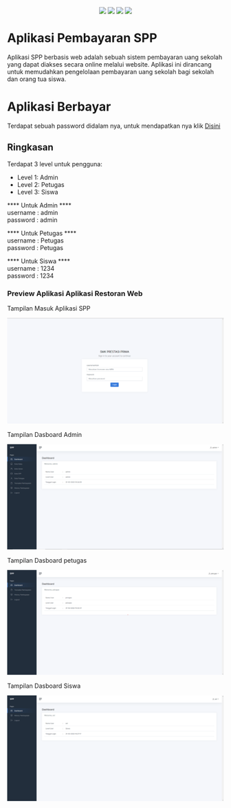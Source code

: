<p align="center">
<img align="center" src="http://ForTheBadge.com/images/badges/built-with-love.svg"> <img align="center" src="http://ForTheBadge.com/images/badges/uses-html.svg"> <img align="center" src="http://ForTheBadge.com/images/badges/makes-people-smile.svg"> <img align="center" src="http://ForTheBadge.com/images/badges/built-by-developers.svg">
</p>

# Aplikasi Pembayaran SPP
Aplikasi SPP berbasis web adalah sebuah sistem pembayaran uang sekolah yang dapat diakses secara online melalui website. Aplikasi ini dirancang untuk memudahkan pengelolaan pembayaran uang sekolah bagi sekolah dan orang tua siswa.

# Aplikasi Berbayar
Terdapat sebuah password didalam nya, untuk mendapatkan nya klik <a href="https://github.com/MuhamadRifqiAshari" target="_blank"
          class="animate__animated animate__bounceInLeft">Disini</a>

 
## Ringkasan

Terdapat 3 level untuk pengguna:
- Level 1: Admin
- Level 2: Petugas
- Level 3: Siswa


**** Untuk Admin ****<br/>
username : admin <br/>
password : admin

**** Untuk Petugas ****<br/>
username : Petugas <br/>
password : Petugas

**** Untuk Siswa ****<br/>
username : 1234 <br/>
password : 1234


<h3>Preview Aplikasi Aplikasi Restoran Web</h3>
<p>Tampilan Masuk Aplikasi SPP</p>
<img src="https://raw.githubusercontent.com/MuhamadRifqiAshari/Aplikasi_SPP_Berbasis_Web/main/Dokumentasi/Tampilan%20Masuk%20Aplikasi.png">

<p>Tampilan Dasboard Admin</p>
<img src="https://raw.githubusercontent.com/MuhamadRifqiAshari/Aplikasi_SPP_Berbasis_Web/main/Dokumentasi/Tampilan%20Dasboard%20Admin.png">

<p>Tampilan Dasboard petugas</p>
<img src="https://raw.githubusercontent.com/MuhamadRifqiAshari/Aplikasi_SPP_Berbasis_Web/main/Dokumentasi/Tampilan%20Dasboard%20petugas.png">

<p>Tampilan Dasboard Siswa</p>
<img src="https://raw.githubusercontent.com/MuhamadRifqiAshari/Aplikasi_SPP_Berbasis_Web/main/Dokumentasi/Tampilan%20Dasboard%20Siswa.png">
